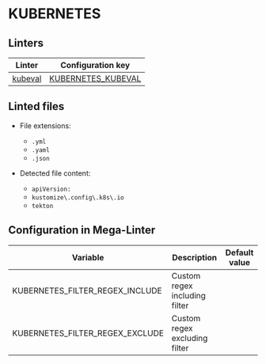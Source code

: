 <!-- markdownlint-disable MD003 MD020 MD033 MD041 -->
<!-- Generated by .automation/build.py, please do not update manually -->
<!-- Instead, update descriptor file at https://github.com/nvuillam/mega-linter/tree/master/megalinter/descriptors/kubernetes.yml -->
# KUBERNETES

## Linters

| Linter | Configuration key |
| ------ | ----------------- |
| [kubeval](kubernetes_kubeval.md) | [KUBERNETES_KUBEVAL](kubernetes_kubeval.md) |

## Linted files

- File extensions:
  - `.yml`
  - `.yaml`
  - `.json`

- Detected file content:
  - `apiVersion:`
  - `kustomize\.config\.k8s\.io`
  - `tekton`

## Configuration in Mega-Linter

| Variable | Description | Default value |
| ----------------- | -------------- | -------------- |
| KUBERNETES_FILTER_REGEX_INCLUDE | Custom regex including filter |  |
| KUBERNETES_FILTER_REGEX_EXCLUDE | Custom regex excluding filter |  |

